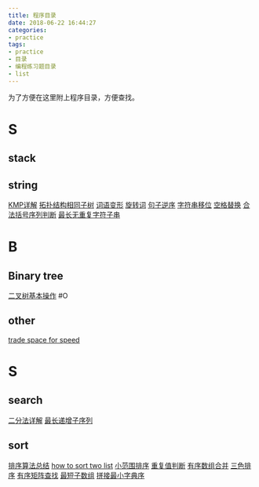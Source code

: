 ```yaml
---
title: 程序目录
date: 2018-06-22 16:44:27
categories:
- practice
tags:
- practice
- 目录
- 编程练习题目录
- list
---
```

为了方便在这里附上程序目录，方便查找。
<!-- more -->
# S
## stack
## string
[KMP详解](https://benpaodewoniu.github.io/2018/07/12/practice14/)
[拓扑结构相同子树](https://benpaodewoniu.github.io/2018/07/12/practice13/)
[词语变形](https://benpaodewoniu.github.io/2018/07/14/practice15/)
[旋转词](https://benpaodewoniu.github.io/2018/07/14/practice16/)
[句子逆序](https://benpaodewoniu.github.io/2018/07/15/practice17/)
[字符串移位](https://benpaodewoniu.github.io/2018/07/15/practice18/)
[空格替换](https://benpaodewoniu.github.io/2018/07/16/practice20/)
[合法括号序列判断](https://benpaodewoniu.github.io/2018/07/16/practice21/)
[最长无重复字符子串](https://benpaodewoniu.github.io/2018/07/16/practice22/)
# B
## Binary tree
[二叉树基本操作](https://benpaodewoniu.github.io/2018/06/30/practice3/)
#O
## other
[trade space for speed](https://benpaodewoniu.github.io/2018/07/03/practice6/)
# S
## search
[二分法详解](https://benpaodewoniu.github.io/2018/06/30/practice4/)
[最长递增子序列](https://benpaodewoniu.github.io/2018/07/02/practice5/)
## sort
[排序算法总结](https://benpaodewoniu.github.io/2018/06/30/practice2/)
[how to sort two list](https://benpaodewoniu.github.io/2018/06/30/practice1/)
[小范围排序](https://benpaodewoniu.github.io/2018/07/03/practice7/)
[重复值判断](https://benpaodewoniu.github.io/2018/07/10/practice8/)
[有序数组合并](https://benpaodewoniu.github.io/2018/07/10/practice9/)
[三色排序](https://benpaodewoniu.github.io/2018/07/10/practice10/)
[有序矩阵查找](https://benpaodewoniu.github.io/2018/07/10/practice11/)
[最短子数组](https://benpaodewoniu.github.io/2018/07/11/practice12/)
[拼接最小字典序](https://benpaodewoniu.github.io/2018/07/15/practice19/)